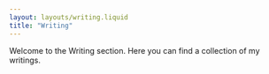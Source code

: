 ```yaml
---
layout: layouts/writing.liquid
title: "Writing"
---
```

Welcome to the Writing section. Here you can find a collection of my writings.
